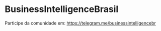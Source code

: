 # BusinessIntelligenceBrasil

Participe da comunidade em:
https://telegram.me/businessintelligencebr
